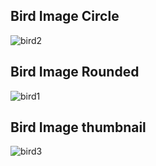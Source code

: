 ## Bird Image Circle
<img src="https://upload.wikimedia.org/wikipedia/commons/thumb/a/a7/Actitis_hypoleucos_-_Laem_Pak_Bia.jpg/640px-Actitis_hypoleucos_-_Laem_Pak_Bia.jpg" alt="bird2" class="img-circle">

## Bird Image Rounded
<img src="https://upload.wikimedia.org/wikipedia/commons/thumb/a/a7/Actitis_hypoleucos_-_Laem_Pak_Bia.jpg/640px-Actitis_hypoleucos_-_Laem_Pak_Bia.jpg" alt="bird1" class="img-rounded">

## Bird Image thumbnail
<img src="https://upload.wikimedia.org/wikipedia/commons/thumb/a/a7/Actitis_hypoleucos_-_Laem_Pak_Bia.jpg/640px-Actitis_hypoleucos_-_Laem_Pak_Bia.jpg" alt="bird3" class="img-thumbnail">